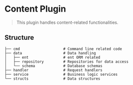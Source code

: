 # Content Plugin

> This plugin handles content-related functionalities.

## Structure

```plaintext
├── cmd                    # Command line related code
├── data                   # Data handling
│   ├── ent                # ent ORM related
│   ├── repository         # Repositories for data access
│   └── schema             # Database schemas
├── handler                # Request handlers
├── service                # Business logic services
└── structs                # Data structures
```
